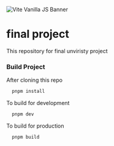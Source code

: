 ![Vite Vanilla JS Banner](https://user-images.githubusercontent.com/13462122/158487769-9a3c2dc8-db13-4034-934b-922ed59da656.jpg)

# final project <!-- omit in toc -->

This repository for final unviristy project

### Build Project

After cloning this repo

```bash
  pnpm install
```

To build for development

```bash
  pnpm dev
```

To build for production

```bash
  pnpm build
```
